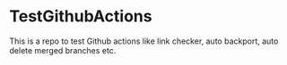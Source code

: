 # TestGithubActions

This is a repo to test Github actions like link checker, auto backport, auto delete merged branches etc.
